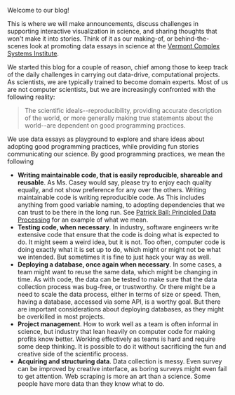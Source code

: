 Welcome to our blog!

This is where we will make announcements, discuss challenges in supporting interactive visualization in science, and sharing thoughts that won't make it into stories. Think of it as our making-of, or behind-the-scenes look at promoting data essays in science at the [Vermont Complex Systems Institute](https://vermontcomplexsystems.org/).

We started this blog for a couple of reason, chief among those to keep track of the daily challenges in carrying out data-drive, computational projects. As scientists, we are typically trained to become domain experts. Most of us are not computer scientists, but we are increasingly confronted with the following reality:

> The scientific ideals--reproducibility, providing accurate description of the world, or more generally making true statements about the world--are dependent on good programming practices.

We use data essays as playground to explore and share ideas about adopting good programming practices, while providing fun stories communicating our science. By good programming practices, we mean the following

 - **Writing maintainable code, that is easily reproducible, shareable and reusable**. As Ms. Casey would say, please try to enjoy each quality equally, and not show preference for any over the others. Writing maintainable code is writing reproducible code. As This includes anything from good variable naming, to adopting dependencies that we can trust to be there in the long run. See [Patrick Ball: Principled Data Processing](https://www.youtube.com/watch?v=ZSunU9GQdcI) for an example of what we mean. 
 - **Testing code, when necessary**. In industry, software engineers write extensive code that ensure that the code is doing what is expected to do. It might seem a weird idea, but it is not. Too often, computer code is doing exactly what it is set up to do, which might or might not be what we intended. But sometimes it is fine to just hack your way as well.
 - **Deploying a database, once again when necessary**. In some cases, a team might want to reuse the same data, which might be changing in time. As with code, the data can be tested to make sure that the data collection process was bug-free, or trustworthy. Or there might be a need to scale the data process, either in terms of size or speed. Then, having a database, accessed via some API, is a worthy goal. But there are important considerations about deploying databases, as they might be overkilled in most projects.
 - **Project management**. How to work well as a team is often informal in science, but industry that lean heavily on computer code for making profits know better. Working effectively as teams is hard and require some deep thinking. It is possible to do it without sacrificing the fun and creative side of the scientific process.
 - **Acquiring and structuring data**. Data collection is messy. Even survey can be improved by creative interface, as boring surveys might even fail to get attention. Web scraping is more an art than a science. Some people have more data than they know what to do. 
